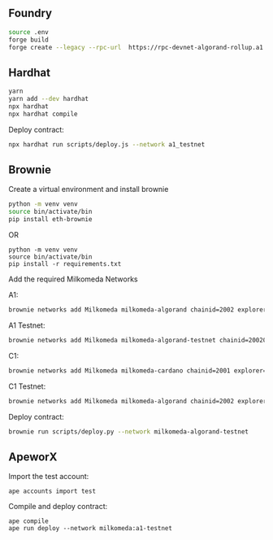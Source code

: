 
## Foundry

```bash
source .env
forge build
forge create --legacy --rpc-url  https://rpc-devnet-algorand-rollup.a1.milkomeda.com --private-key $PRIVATE_KEY src/Storage.sol:Storage
```


## Hardhat

```bash
yarn
yarn add --dev hardhat
npx hardhat
npx hardhat compile
```

Deploy contract:
```bash
npx hardhat run scripts/deploy.js --network a1_testnet
```




## Brownie

Create a virtual environment and install brownie


```bash
python -m venv venv
source bin/activate/bin
pip install eth-brownie
```

OR

```
python -m venv venv
source bin/activate/bin
pip install -r requirements.txt
```

Add the required Milkomeda Networks

A1:
```bash
brownie networks add Milkomeda milkomeda-algorand chainid=2002 explorer=https://explorer-mainnet-algorand-rollup.a1.milkomeda.com host=https://rpc-mainnet-algorand-rollup.a1.milkomeda.com name="Milkomeda A1"
```


A1 Testnet:
```bash
brownie networks add Milkomeda milkomeda-algorand-testnet chainid=200202 explorer=https://testnet-algorand-rollup.a1.milkomeda.com host=https://rpc-devnet-algorand-rollup.a1.milkomeda.com name="Milkomeda A1 Testnet"
```


C1:
```bash
brownie networks add Milkomeda milkomeda-cardano chainid=2001 explorer=https://explorer-mainnet-cardano-evm.c1.milkomeda.com host=https://rpc-mainnet-cardano-evm.c1.milkomeda.com name="Milkomeda C1"
```

C1 Testnet:
```bash
brownie networks add Milkomeda milkomeda-algorand chainid=2002 explorer=https://explorer-devnet-cardano-evm.c1.milkomeda.com host=https://rpc-devnet-cardano-evm.c1.milkomeda.com name="Milkomeda C1 Testnet"
```


Deploy contract:

```bash
brownie run scripts/deploy.py --network milkomeda-algorand-testnet
```


## ApeworX

Import the test account:
```
ape accounts import test
```


Compile and deploy contract:
```
ape compile
ape run deploy --network milkomeda:a1-testnet
```